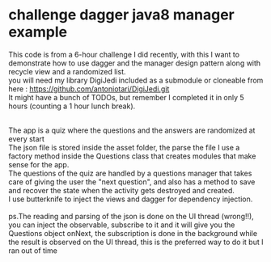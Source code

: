 # challenge dagger java8 manager example
This code is from a 6-hour challenge I did recently, with this I want to demonstrate how to use dagger and the manager design pattern along with recycle view and a randomized list.<br>
you will need my library DigiJedi included as a submodule or cloneable from here : https://github.com/antoniotari/DigiJedi.git <br>
It might have a bunch of TODOs, but remember I completed it in only 5 hours (counting a 1 hour lunch break).<br><br>

The app is a quiz where the questions and the answers are randomized at every start<br>
The json file is stored inside the asset folder, the parse the file I use a factory method inside the Questions class that creates modules that make sense for the app. <br>
The questions of the quiz are handled by a questions manager that takes care of giving the user the "next question", and also has a method to save and recover the state when the activity gets destroyed and created.<br>
I use butterknife to inject the views and dagger for dependency injection.<br><br>
ps.The reading and parsing of the json is done on the UI thread (wrong!!), you can inject the observable, subscribe to it and it will give you the Questions object onNext, the subscription is done in the background while the result is observed on the UI thread, this is the preferred way to do it but I ran out of time
